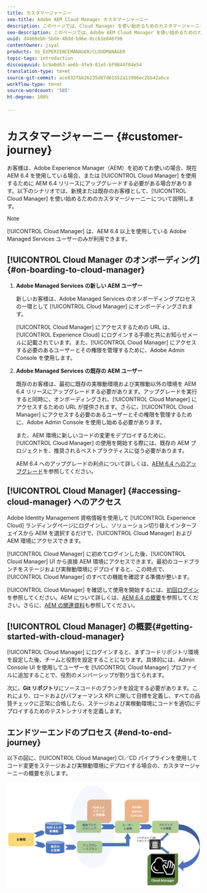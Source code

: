 ```yaml
---
title: カスタマージャーニー
seo-title: Adobe AEM Cloud Manager カスタマージャーニー
description: このページでは、Cloud Manager を使い始めるためのカスタマージャーニーについて説明します。
seo-description: このページでは、Adobe AEM Cloud Manager を使い始めるためのカスタマージャーニーについて説明します。
uuid: d4468eb6-5bde-48dd-b96e-0cc61e046f96
contentOwner: jsyal
products: SG_EXPERIENCEMANAGER/CLOUDMANAGER
topic-tags: introduction
discoiquuid: bc9a0d63-ae6b-4fe9-81e5-bf9844f04e54
translation-type: tm+mt
source-git-commit: ace032fbb26235d87d61552a11996ec2bb42abce
workflow-type: tm+mt
source-wordcount: '585'
ht-degree: 100%

---
```



# カスタマージャーニー {#customer-journey}

お客様は、Adobe Experience Manager（AEM）を初めてお使いの場合、現在 AEM 6.4 を使用している場合、または [!UICONTROL Cloud Manager] を使用するために AEM 6.4 リリースにアップグレードする必要がある場合があります。以下のシナリオでは、新規または既存のお客様として、[!UICONTROL Cloud Manager] を使い始めるためのカスタマージャーニーについて説明します。

>[!NOTE]
>
>[!UICONTROL Cloud Manager] は、AEM 6.4 以上を使用している Adobe Managed Services ユーザーのみが利用できます。

## [!UICONTROL Cloud Manager のオンボーディング]{#on-boarding-to-cloud-manager}

1. **Adobe Managed Services の新しい AEM ユーザー**

   新しいお客様は、Adobe Managed Services のオンボーディングプロセスの一環として [!UICONTROL Cloud Manager] にオンボーディングされます。

   [!UICONTROL Cloud Manager] にアクセスするための URL は、[!UICONTROL Experience Cloud] にログインする手順と共にお知らせメールに記載されています。また、[!UICONTROL Cloud Manager] にアクセスする必要のあるユーザーとその権限を管理するために、Adobe Admin Console を使用します。

1. **Adobe Managed Services の既存の AEM ユーザー**

   既存のお客様は、最初に既存の実稼動環境および実稼動以外の環境を AEM 6.4 リリースにアップグレードする必要があります。アップグレードを実行すると同時に、オンボーディングされ、[!UICONTROL Cloud Manager] にアクセスするための URL が提供されます。さらに、[!UICONTROL Cloud Manager] にアクセスする必要のあるユーザーとその権限を管理するために、Adobe Admin Console を使用し始める必要があります。

   また、AEM 環境に新しいコードの変更をデプロイするために、[!UICONTROL Cloud Manager] の使用を開始する際には、既存の AEM プロジェクトを、推奨されるベストプラクティスに従う必要があります。

   AEM 6.4 へのアップグレードの利点について詳しくは、[AEM 6.4 へのアップグレード](https://helpx.adobe.com/jp/experience-manager/6-4/sites/deploying/using/upgrade.html)を参照してください。

## [!UICONTROL Cloud Manager] {#accessing-cloud-manager} へのアクセス

Adobe Identity Management 資格情報を使用して [!UICONTROL Experience Cloud] ランディングページにログインし、ソリューション切り替えインターフェイスから AEM を選択するだけで、[!UICONTROL Cloud Manager] および AEM 環境にアクセスできます。

[!UICONTROL Cloud Manager] に初めてログインした後、[!UICONTROL Cloud Manager] UI から直接 AEM 環境にアクセスできます。最初のコードブランチをステージおよび実稼動環境にデプロイすると、この時点で、[!UICONTROL Cloud Manager] のすべての機能を確認する準備が整います。

[!UICONTROL Cloud Manager] を確認して使用を開始するには、[初回ログイン](first-time-login.md)を参照してください。AEM について詳しくは、[AEM 6.4 の概要](https://helpx.adobe.com/ja/experience-manager/6-4/sites/deploying/using/deploy.html)を参照してください。さらに、[AEM の関連資料](https://www.adobe.com/jp/marketing-cloud/experience-manager/resources.html?promoid=759X6WV8&amp;mv=other)も参照してください。

## [!UICONTROL Cloud Manager] の概要{#getting-started-with-cloud-manager}

[!UICONTROL Cloud Manager] にログインすると、まずコードリポジトリ環境を設定した後、チームと役割を設定することになります。具体的には、Admin Console UI を使用してユーザーを [!UICONTROL Cloud Manager] プロファイルに追加することで、役割のメンバーシップが割り当てられます。

次に、**Git リポジトリ**&#x200B;にソースコードのブランチを設定する必要があります。これにより、ロードおよびパフォーマンス KPI に関して目標を定義し、すべての品質チェックに正常に合格したら、ステージおよび実稼動環境にコードを適切にデプロイするためのテストシナリオを定義します。

## エンドツーエンドのプロセス {#end-to-end-journey}

以下の図に、[!UICONTROL Cloud Manager] CI／CD パイプラインを使用してコード変更をステージおよび実稼動環境にデプロイする場合の、カスタマージャーニーの概要を示します。

![](assets/screen_shot_2018-05-15at124004pm.png)

